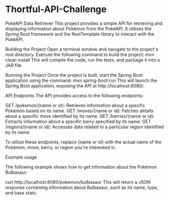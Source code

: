 # Thortful-API-Challenge
PokéAPI Data Retriever
This project provides a simple API for retrieving and displaying information about Pokémon from the PokéAPI. It utilizes the Spring Boot framework and the RestTemplate library to interact with the PokéAPI.


Building the Project
Open a terminal window and navigate to the project's root directory.
Execute the following command to build the project:
mvn clean install
This will compile the code, run the tests, and package it into a JAR file.

Running the Project
Once the project is built, start the Spring Boot application using the command:
mvn spring-boot:run
This will launch the Spring Boot application, exposing the API at http://localhost:8080/.

API Endpoints
The API provides access to the following endpoints:

GET /pokemon/{name or id}: Retrieves information about a specific Pokémon based on its name.
GET /moves/{name or id}: Fetches details about a specific move identified by its name.
GET /berries/{name or id}: Extracts information about a specific berry specified by its name.
GET /regions/{name or id}: Accesses data related to a particular region identified by its name.

To utilize these endpoints, replace {name or id} with the actual name of the Pokémon, move, berry, or region you're interested in.



Example usage

The following example shows how to get information about the Pokémon Bulbasaur:

curl http://localhost:8080/pokemon/bulbasaur
This will return a JSON response containing information about Bulbasaur, such as its name, type, and base stats.
